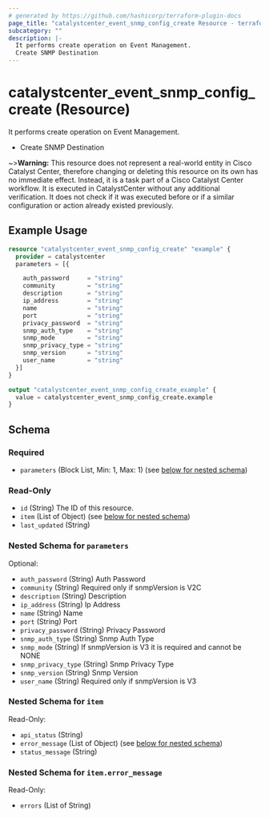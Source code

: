 ```yaml
---
# generated by https://github.com/hashicorp/terraform-plugin-docs
page_title: "catalystcenter_event_snmp_config_create Resource - terraform-provider-catalystcenter"
subcategory: ""
description: |-
  It performs create operation on Event Management.
  Create SNMP Destination
---
```


# catalystcenter_event_snmp_config_create (Resource)

It performs create operation on Event Management.

- Create SNMP Destination


~>**Warning:**
This resource does not represent a real-world entity in Cisco Catalyst Center, therefore changing or deleting this resource on its own has no immediate effect.
Instead, it is a task part of a Cisco Catalyst Center workflow. It is executed in CatalystCenter without any additional verification. It does not check if it was executed before or if a similar configuration or action already existed previously.

## Example Usage

```terraform
resource "catalystcenter_event_snmp_config_create" "example" {
  provider = catalystcenter
  parameters = [{

    auth_password     = "string"
    community         = "string"
    description       = "string"
    ip_address        = "string"
    name              = "string"
    port              = "string"
    privacy_password  = "string"
    snmp_auth_type    = "string"
    snmp_mode         = "string"
    snmp_privacy_type = "string"
    snmp_version      = "string"
    user_name         = "string"
  }]
}

output "catalystcenter_event_snmp_config_create_example" {
  value = catalystcenter_event_snmp_config_create.example
}
```

<!-- schema generated by tfplugindocs -->
## Schema

### Required

- `parameters` (Block List, Min: 1, Max: 1) (see [below for nested schema](#nestedblock--parameters))

### Read-Only

- `id` (String) The ID of this resource.
- `item` (List of Object) (see [below for nested schema](#nestedatt--item))
- `last_updated` (String)

<a id="nestedblock--parameters"></a>
### Nested Schema for `parameters`

Optional:

- `auth_password` (String) Auth Password
- `community` (String) Required only if snmpVersion is V2C
- `description` (String) Description
- `ip_address` (String) Ip Address
- `name` (String) Name
- `port` (String) Port
- `privacy_password` (String) Privacy Password
- `snmp_auth_type` (String) Snmp Auth Type
- `snmp_mode` (String) If snmpVersion is V3 it is required and cannot be NONE
- `snmp_privacy_type` (String) Snmp Privacy Type
- `snmp_version` (String) Snmp Version
- `user_name` (String) Required only if snmpVersion is V3


<a id="nestedatt--item"></a>
### Nested Schema for `item`

Read-Only:

- `api_status` (String)
- `error_message` (List of Object) (see [below for nested schema](#nestedobjatt--item--error_message))
- `status_message` (String)

<a id="nestedobjatt--item--error_message"></a>
### Nested Schema for `item.error_message`

Read-Only:

- `errors` (List of String)
